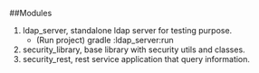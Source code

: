 ##Modules

1. ldap_server, standalone ldap server for testing purpose.
    - (Run project) gradle :ldap_server:run
2. security_library, base library with security utils and classes.
3. security_rest, rest service application that query information.
